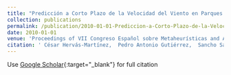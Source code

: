 ```yaml
---
title: "Predicción a Corto Plazo de la Velocidad del Viento en Parques Eólicos Mediante Redes Evolutivas de Unidades Producto"
collection: publications
permalink: /publication/2010-01-01-Prediccion-a-Corto-Plazo-de-la-Velocidad-del-Viento-en-Parques-Eolicos-Mediante-Redes-Evolutivas-de-Unidades-Producto
date: 2010-01-01
venue: 'Proceedings of VII Congreso Español sobre Metaheurísticas and Algoritmos Evolutivos y Bioinspirados (MAEB2010)'
citation: ' César Hervás-Martínez,  Pedro Antonio Gutiérrez,  Sancho Salcedo-Sanz,  E. Ortíz García,  A. Portilla Figueras,  L. Prieto, &quot;Predicción a Corto Plazo de la Velocidad del Viento en Parques Eólicos Mediante Redes Evolutivas de Unidades Producto.&quot; Proceedings of VII Congreso Español sobre Metaheurísticas and Algoritmos Evolutivos y Bioinspirados (MAEB2010), 2010, pp.235-242.'
---
```

Use [Google Scholar](https://scholar.google.com/scholar?q=Prediccion+a+Corto+Plazo+de+la+Velocidad+del+Viento+en+Parques+Eolicos+Mediante+Redes+Evolutivas+de+Unidades+Producto){:target="_blank"} for full citation